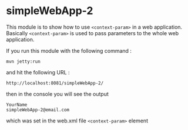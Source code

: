simpleWebApp-2
======

This module is to show how to use `<context-param>` in a web application.<br>
Basically `<context-param>` is used to pass parameters to the whole web application.

If you run this module with the following command :

```mvn jetty:run```

and hit the following URL :

```
http://localhost:8081/simpleWebApp-2/
```

then in the console you will see the output

```
YourName
simpleWebApp-2@email.com
```

which was set in the web.xml file `<context-param>` element

